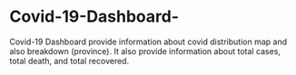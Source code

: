# Covid-19-Dashboard-

Covid-19 Dashboard provide information about covid distribution map and also breakdown (province). It also provide information about total cases, total death, and total recovered. 
